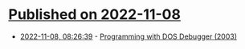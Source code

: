 # [Published on 2022-11-08](index.md)

* [2022-11-08, 08:26:39](https://news.ycombinator.com/item?id=33517092) - [Programming with DOS Debugger (2003)](https://susam.net/blog/programming-with-dos-debugger.html)
